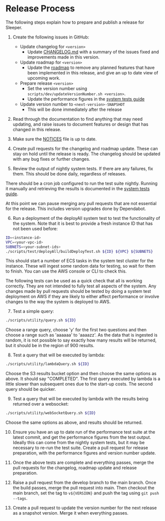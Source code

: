 Release Process
===============

The following steps explain how to prepare and publish a release for Sleeper.

1. Create the following issues in GitHub:
   - Update changelog for `<version>`
     - Update [CHANGELOG.md](../../CHANGELOG.md) with a summary of the issues fixed and improvements made in this version.
   - Update roadmap for `<version>`
     - Update the [roadmap](roadmap.md) to remove any planned features that have been implemented in this release, and
       give an up to date view of upcoming work.
   - Prepare release `<version>`
     - Set the version number using `scripts/dev/updateVersionNumber.sh <version>`.
     - Update the performance figures in the [system tests guide](system-tests.md#performance-benchmarks)
   - Update version number to `<next-version>-SNAPSHOT`
     - This will be done immediately after the release

2. Read through the documentation to find anything that may need updating, and raise issues to document features or
   design that has changed in this release.

3. Make sure the [NOTICES](../../NOTICES) file is up to date.

4. Create pull requests for the changelog and roadmap update. These can stay on hold until the release is ready. The
   changelog should be updated with any bug fixes or further changes.

5. Review the output of nightly system tests. If there are any failures, fix them. This should be done daily, regardless
   of releases.

There should be a cron job configured to run the test suite nightly. Running it manually and retrieving the results is
documented in the [system tests guide](system-tests.md#nightly-test-scripts).

At this point we can pause merging any pull requests that are not essential for the release. This includes version
upgrades done by Dependabot.

6. Run a deployment of the deployAll system test to test the functionality of the system. Note that it is best to
   provide a fresh instance ID that has not been used before:

```bash
ID=<instance-id>
VPC=<your-vpc-id>
SUBNETS=<your-subnet-ids>
./scripts/test/deployAll/buildDeployTest.sh ${ID} ${VPC} ${SUBNETS}
```

This should start a number of ECS tasks in the system test cluster for the instance. These will ingest some random data
for testing, so wait for them to finish. You can use the AWS console or CLI to check this.

The following tests can be used as a quick check that all is working correctly. They are not intended to fully test
all aspects of the system. Any changes made by pull requests should be tested by doing a system test deployment on AWS
if they are likely to either affect performance or involve changes to the way the system is deployed to AWS.

7. Test a simple query:

```bash
./scripts/utility/query.sh ${ID}
```

Choose a range query, choose 'y' for the first two questions and then choose a range such as 'aaaaaa' to 'aaaazz'.
As the data that is ingested is random, it is not possible to say exactly how many results will be returned, but it
should be in the region of 900 results.

8. Test a query that will be executed by lambda:

```bash
./scripts/utility/lambdaQuery.sh ${ID}
```

Choose the S3 results bucket option and then choose the same options as above. It should say "COMPLETED".
The first query executed by lambda is a little slower than subsequent ones due to the start-up costs. The second query
should be quicker.

9. Test a query that will be executed by lambda with the results being returned over a websocket:

```bash
./scripts/utility/webSocketQuery.sh ${ID}
```

Choose the same options as above, and results should be returned.

10. Ensure you have an up to date run of the performance test suite at the latest commit, and get the performance
    figures from the test output. Ideally this can come from the nightly system tests, but it may be necessary to re-run
    the test suite. Create a pull request for release preparation, with the performance figures and version number
    update.

11. Once the above tests are complete and everything passes, merge the pull requests for the changelog, roadmap update
    and release preparation.

12. Raise a pull request from the develop branch to the main branch. Once the build passes, merge the pull request into
    main. Then checkout the main branch, set the tag to `v${VERSION}` and push the tag using `git push --tags`.

13. Create a pull request to update the version number for the next release as a snapshot version. Merge it when
    everything passes.

